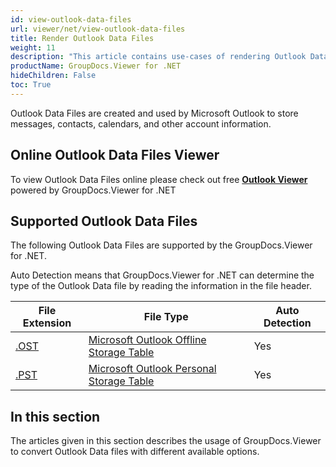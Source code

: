 ```yaml
---
id: view-outlook-data-files
url: viewer/net/view-outlook-data-files
title: Render Outlook Data Files
weight: 11
description: "This article contains use-cases of rendering Outlook Data Files with GroupDocs.Viewer within your .NET applications."
productName: GroupDocs.Viewer for .NET
hideChildren: False
toc: True
---
```

Outlook Data Files are created and used by Microsoft Outlook to store messages, contacts, calendars, and other account information.

## Online Outlook Data Files Viewer

To view Outlook Data Files online please check out free **[Outlook Viewer](https://products.groupdocs.app/viewer/outlook)** powered by GroupDocs.Viewer for .NET

## Supported Outlook Data Files

The following Outlook Data Files are supported by the GroupDocs.Viewer for .NET.

Auto Detection means that GroupDocs.Viewer for .NET can determine the type of the Outlook Data file by reading the information in the file header.

| File Extension | File Type | Auto Detection |
| --- | --- | --- |
| [.OST](https://docs.fileformat.com/email/ost) | [Microsoft Outlook Offline Storage Table](https://docs.fileformat.com/email/ost) | Yes |
| [.PST](https://docs.fileformat.com/email/pst) | [Microsoft Outlook Personal Storage Table](https://docs.fileformat.com/email/pst) | Yes |

## In this section

The articles given in this section describes the usage of GroupDocs.Viewer to convert Outlook Data files with different available options.
